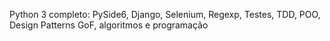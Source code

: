 Python 3 completo: PySide6, Django, Selenium, Regexp, Testes, TDD, POO, Design Patterns GoF, algoritmos e programação
